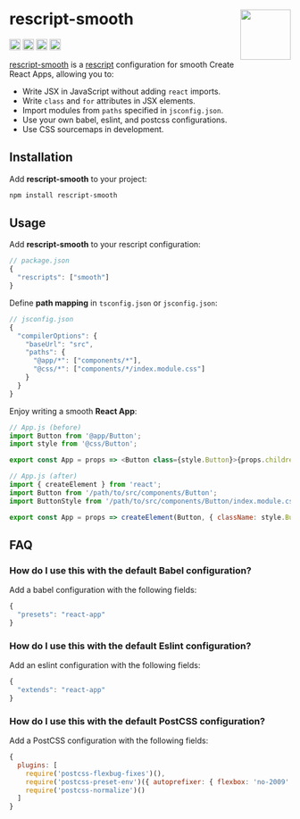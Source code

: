 # rescript-smooth [<img src="https://avatars.githubusercontent.com/u/52989093" alt="" width="90" height="90" align="right">][jsxtools]

[<img alt="npm version" src="https://img.shields.io/npm/v/rescript-smooth.svg" height="20">](https://www.npmjs.com/package/rescript-smooth)
[<img alt="build status" src="https://img.shields.io/travis/jsxtools/jsxtools/master.svg" height="20">](https://travis-ci.org/jsxtools/jsxtools)
[<img alt="issue tracker" src="https://img.shields.io/github/issues/jsxtools/jsxtools/rescript-smooth.svg" height="20">](https://github.com/jsxtools/jsxtools/issues?q=is:issue+is:open+label:rescript-smooth)
[<img alt="pull requests" src="https://img.shields.io/github/issues-pr/jsxtools/jsxtools/rescript-smooth.svg" height="20">](https://github.com/jsxtools/jsxtools/pulls?q=is:pr+is:open+label:rescript-smooth)

[rescript-smooth] is a [rescript] configuration for smooth Create React Apps, allowing you to:

- Write JSX in JavaScript without adding `react` imports.
- Write `class` and `for` attributes in JSX elements.
- Import modules from `paths` specified in `jsconfig.json`.
- Use your own babel, eslint, and postcss configurations.
- Use CSS sourcemaps in development.

## Installation

Add **rescript-smooth** to your project:

```sh
npm install rescript-smooth
```

## Usage

Add **rescript-smooth** to your rescript configuration:

```js
// package.json
{
  "rescripts": ["smooth"]
}
```

Define **path mapping** in `tsconfig.json` or `jsconfig.json`:

```js
// jsconfig.json
{
  "compilerOptions": {
    "baseUrl": "src",
    "paths": {
      "@app/*": ["components/*"],
      "@css/*": ["components/*/index.module.css"]
    }
  }
}
```

Enjoy writing a smooth **React App**:

```js
// App.js (before)
import Button from '@app/Button';
import style from '@css/Button';

export const App = props => <Button class={style.Button}>{props.children}</Button>;
```

```js
// App.js (after)
import { createElement } from 'react';
import Button from '/path/to/src/components/Button';
import ButtonStyle from '/path/to/src/components/Button/index.module.css';

export const App = props => createElement(Button, { className: style.Button }, props.children);
```

## FAQ

### How do I use this with the default Babel configuration?

Add a babel configuration with the following fields:

```js
{
  "presets": "react-app"
}
```

### How do I use this with the default Eslint configuration?

Add an eslint configuration with the following fields:

```js
{
  "extends": "react-app"
}
```

### How do I use this with the default PostCSS configuration?

Add a PostCSS configuration with the following fields:

```js
{
  plugins: [
    require('postcss-flexbug-fixes')(),
    require('postcss-preset-env')({ autoprefixer: { flexbox: 'no-2009' }, stage: 0 }),
    require('postcss-normalize')()
  ]
}
```

[rescript]: https://github.com/harrysolovay/rescripts
[rescript-smooth]: https://github.com/jsxtools/jsxtools/tree/master/packages/rescript-smooth
[jsxtools]: https://github.com/jsxtools/jsxtools
